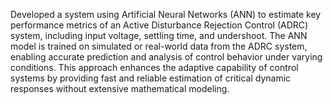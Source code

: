 Developed a system using Artificial Neural Networks (ANN) to estimate key performance metrics of an Active Disturbance Rejection Control (ADRC) system, including input voltage, settling time, and undershoot. The ANN model is trained on simulated or real-world data from the ADRC system, enabling accurate prediction and analysis of control behavior under varying conditions. This approach enhances the adaptive capability of control systems by providing fast and reliable estimation of critical dynamic responses without extensive mathematical modeling.
